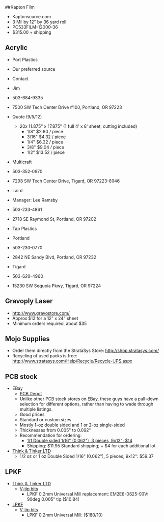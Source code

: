 ##Kapton Film

* Kaptonsource.com
 * 3 Mil by 12" by 36 yard roll
 * PC533FILM-12000-36
 * $315.00 + shipping

## Acrylic

* Port Plastics
 * Our preferred source
 * Contact
  * Jim
  * 503-684-9335
  * 7500 SW Tech Center Drive #100, Portland, OR 97223
 * Quote (9/5/12)
   * 20x 11.875" x 17.875" (1 full 4' x 8' sheet; cutting included)
     * 1/8"  $2.80 / piece
     * 3/16"  $4.32 / piece
     * 1/4"  $6.32 / piece
     * 3/8"  $9.04 / piece
     * 1/2"  $13.52 / piece

* Multicraft
 * 503-352-0970
  * 7298 SW Tech Center Drive, Tigard, OR 97223-8046

* Laird
 * Manager: Lee Ramsby
 * 503-233-4861
 * 2718 SE Raymond St, Portland, OR 97202

* Tap Plastics
 * Portland
  * 503-230-0770
  * 2842 NE Sandy Blvd, Portland, OR 97232

 * Tigard
  * 503-620-4960
  * 15230 SW Sequoia Pkwy, Tigard, OR 97224

## Gravoply Laser

 * http://www.gravostore.com/
 * Approx $12 for a 12" x 24" sheet
 * Minimum orders required, about $35

## Mojo Supplies

* Order them directly from the StrataSys Store: <http://shop.stratasys.com/>
* Recycling of used packs is free: <http://www.stratasys.com/Help/Recycle/Recycle-UPS.aspx>

## PCB stock
* EBay
  * [PCB Depot](http://stores.ebay.com/PCB-Depot?_trksid=p2047675.l2563)
   * Unlike other PCB stock stores on EBay, these guys have a pull-down selection for different options, rather than having to wade through multiple listings.
   * Good prices
   * Standard or custom sizes
   * Mostly 1-oz double sided and 1 or 2-oz single-sided
   * Thicknesses from 0.005" to 0.062"
   * Recommendation for ordering:
     * [1/1 Double sided 1/16" (0.062"), 3 pieces, 9x12": $14](http://www.ebay.com/itm/Copper-Clad-Laminate-PCB-Printed-Circuit-Board-Material-/120664289524?pt=LH_DefaultDomain_0&var=&hash=item61cb0e8da0)
      * Shipping: $11.95 Standard shipping; + $4 for each additional lot
* [Think & Tinker LTD](http://www.thinktink.com/products/Copperclad.asp)
  * 1/2 oz or 1 oz Double Sided 1/16" (0.062"), 5 pieces, 9x12": $59.37
 
## LPKF 
* [Think & Tinker LTD](http://www.thinktink.com)
  * [V-tip bits](http://www.thinktink.com/products/Mechanical_Etching_Bits.asp)
    * LPKF 0.2mm Universal Mill replacement: EM2E8-0625-90V: 90deg 0.005" tip ($10.84)
* [LPKF](http://www.lpkfusa.com/Store/pages/list.aspx?cat=11&cid=11)
  * [V-tip bits](http://www.lpkfusa.com/Store/pages/list.aspx?cat=11/42&cid=42)
    * LPKF 0.2mm Universal Mill: ($180/10)